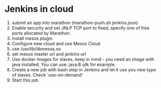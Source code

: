 # Jenkins in cloud
1. submit an app into marathon (marathon-push.sh jenkins.json)
2. Enable security and set JNLP TCP port to fixed, specify one of free ports allocated by Marathon.
3. install mesos plugin
4. Configure new cloud and use Mesos Cloud
5. use /usr/lib/libmesos.so
6. set mesos master url and jenkins url
7. Use docker images for slaves, keep in mind - you need an image with java installed. You can use: java:8-jdk for example.
8. Create a new job with bash step in Jenkins and let it use you new type of slaves. Check 'use-on-demand'
9. Start this job.
